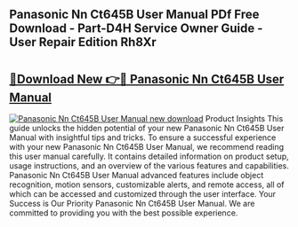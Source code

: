 ## Panasonic Nn Ct645B User Manual PDf Free Download - Part-D4H Service Owner Guide - User Repair Edition Rh8Xr

# <h2><a href="http://cf21911.oget.top/?id=Panasonic+Nn+Ct645B+User+Manual">🔗Download New 👉🔴 Panasonic Nn Ct645B User Manual</a></h2>

[![Panasonic Nn Ct645B User Manual new download](https://i.imgur.com/5g1atiW.png)](http://cf21911.oget.top/?id=Panasonic+Nn+Ct645B+User+Manual)
Product Insights This guide unlocks the hidden potential of your new Panasonic Nn Ct645B User Manual with insightful tips and tricks. To ensure a successful experience with your new Panasonic Nn Ct645B User Manual, we recommend reading this user manual carefully. It contains detailed information on product setup, usage instructions, and an overview of the various features and capabilities. Panasonic Nn Ct645B User Manual advanced features include object recognition, motion sensors, customizable alerts, and remote access, all of which can be accessed and customized through the user interface. Your Success is Our Priority Panasonic Nn Ct645B User Manual. We are committed to providing you with the best possible experience.
